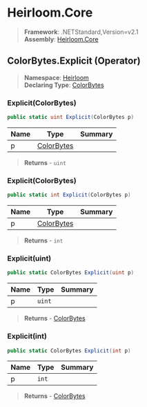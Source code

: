 # Heirloom.Core

> **Framework**: .NETStandard,Version=v2.1  
> **Assembly**: [Heirloom.Core][0]

## ColorBytes.Explicit (Operator)

> **Namespace**: [Heirloom][0]  
> **Declaring Type**: [ColorBytes][1]

### Explicit(ColorBytes)

```cs
public static uint Explicit(ColorBytes p)
```

| Name | Type            | Summary |
|------|-----------------|---------|
| p    | [ColorBytes][1] |         |

> **Returns** - `uint`

### Explicit(ColorBytes)

```cs
public static int Explicit(ColorBytes p)
```

| Name | Type            | Summary |
|------|-----------------|---------|
| p    | [ColorBytes][1] |         |

> **Returns** - `int`

### Explicit(uint)

```cs
public static ColorBytes Explicit(uint p)
```

| Name | Type   | Summary |
|------|--------|---------|
| p    | `uint` |         |

> **Returns** - [ColorBytes][1]

### Explicit(int)

```cs
public static ColorBytes Explicit(int p)
```

| Name | Type  | Summary |
|------|-------|---------|
| p    | `int` |         |

> **Returns** - [ColorBytes][1]

[0]: ../../../Heirloom.Core.md
[1]: ../ColorBytes.md
